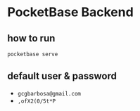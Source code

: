 # PocketBase Backend

## how to run

```sh
pocketbase serve
```

## default user & password

- `gcgbarbosa@gmail.com`
- `,ofX2(0/5t*P`
